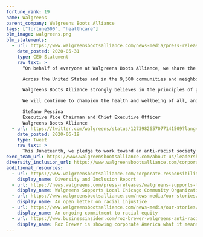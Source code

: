 ```yaml
---
fortune_rank: 19
name: Walgreens
parent_company: Walgreens Boots Alliance
tags: ["fortune500", "healthcare"]
blm_image: walgreens.png
blm_statements:
  - url: https://www.walgreensbootsalliance.com/news-media/press-releases/2020/message-stefano-pessina-our-customers-team-members-and-communities
    date_posted: 2020-05-31
    type: CEO Statement
    raw_text: >
      “On behalf of everyone at Walgreens Boots Alliance, we share the sadness and sense of injustice felt by so many about the tragic death of George Floyd, and the disturbing pattern of similar incidents across the United States. We affirm our support for the communities of color who have been so profoundly affected by this incident and others like it, and we absolutely denounce hatred, racism, stereotyping and bigotry in any form.

      Across the United States and in the 9,500 communities and neighborhoods where our Walgreens stores serve our customers and patients, we hope everyone will come together to constructively address many underlying issues and the systems of oppression at this critical time. 

      Walgreens Boots Alliance strongly believes in the principles of peace and nonviolence, which are vitally important to remember today. We are deeply committed to the diversity, inclusiveness, equal treatment and safety of all people, including our more than 230,000 Walgreens team members and 8 million daily Walgreens customers and patients.

      We will continue to champion the health and wellbeing of all, and work to foster change and build bridges in every way possible.”

      Stefano Pessina
      Executive Vice Chairman and Chief Executive Officer
      Walgreens Boots Alliance
  - url: https://twitter.com/walgreens/status/1273982657077141509?lang=en
    date_posted: 2020-06-19
    type: Tweet
    raw_text: >
      This Juneteenth, we pledge to work toward an anti-racist society & affirm our support of the Black Lives Matter movement. Today, we share our commitment to racial equality by investing in two Chicago-based organizations doing impactful work as we build a long-term action plan.
exec_team_url: https://www.walgreensbootsalliance.com/about-us/leadership-team
diversity_inclusion_url: https://www.walgreensbootsalliance.com/corporate-social-responsibility/healthy-and-inclusive-workplace
additional_resources:
  - url: https://www.walgreensbootsalliance.com/corporate-responsibility/diversity-and-inclusion-report
    display_name: Diversity and Inclusion Report
  - url: https://news.walgreens.com/press-releases/walgreens-supports-local-chicago-community-organizations-with-donations-to-my-block-my-hood-my-city-and-the-chicago-urban-league.htm
    display_name: Walgreens Supports Local Chicago Community Organizations with Donations to My Block, My Hood, My City and The Chicago Urban League
  - url: https://www.walgreensbootsalliance.com/news-media/our-stories/an-open-letter-on-racial-injustice
    display_name: An open letter on racial injustice
  - url: https://www.walgreensbootsalliance.com/news-media/our-stories/an-ongoing-commitment-to-racial-equality
    display_name: An ongoing commitment to racial equity
  - url: https://www.businessinsider.com/roz-brewer-walgreens-anti-racist-executive-corporate-america-2021-1
    display_name: Roz Brewer is showing corporate America what it means to be anti-racist
---
```

